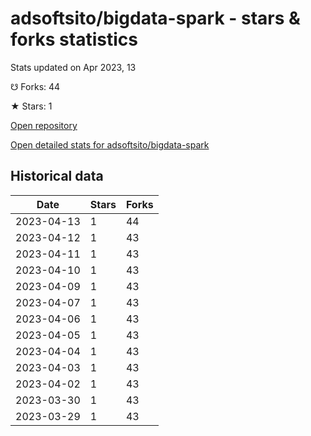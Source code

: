 # adsoftsito/bigdata-spark - stars & forks statistics

Stats updated on Apr 2023, 13

☋ Forks: 44

★ Stars: 1

[Open repository](https://github.com/adsoftsito/bigdata-spark)

[Open detailed stats for adsoftsito/bigdata-spark](https://reviewgithub.com/rep/adsoftsito/bigdata-spark)

## Historical data
| Date | Stars | Forks |
|------|-------|-------|
| 2023-04-13 | 1 | 44 | 
| 2023-04-12 | 1 | 43 | 
| 2023-04-11 | 1 | 43 | 
| 2023-04-10 | 1 | 43 | 
| 2023-04-09 | 1 | 43 | 
| 2023-04-07 | 1 | 43 | 
| 2023-04-06 | 1 | 43 | 
| 2023-04-05 | 1 | 43 | 
| 2023-04-04 | 1 | 43 | 
| 2023-04-03 | 1 | 43 | 
| 2023-04-02 | 1 | 43 | 
| 2023-03-30 | 1 | 43 | 
| 2023-03-29 | 1 | 43 | 

